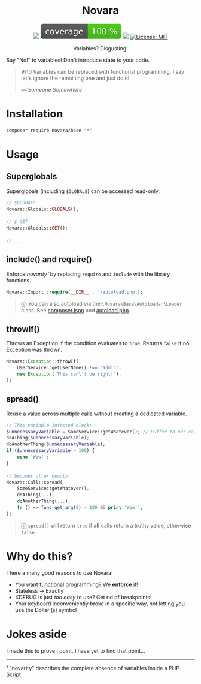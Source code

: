 <h1 align="center">
Novara
</h1>

<div align="center">

![](https://github.com/Novara-PHP/base/actions/workflows/tests.yml/badge.svg)
![](https://raw.githubusercontent.com/Novara-PHP/base/image-data/coverage.svg)
![](https://img.shields.io/github/v/release/Novara-PHP/base)
[![License: MIT](https://img.shields.io/github/license/Novara-PHP/base)](../../raw/main/LICENSE.txt)

</div>

<div align="center">

[//]: # (<img src="readme/1.gif" width="300">)

Variables? Disgusting!

</div>

Say "No!" to variables! Don't introduce state to your code. 

> 9/10 Variables can be replaced with functional programming.
> I say let's ignore the remaining one and just do it!
>
> &mdash; <cite>Someone Somewhere</cite>

# Installation

```bash
composer require novara/base "*"
```

# Usage

## Superglobals

Superglobals (including `$GLOBALS`) can be accessed read-only.

```php
// $GLOBALS
Novara::Globals::GLOBALS();

// $_GET
Novara::Globals::GET();

// ...
```

## include() and require()

Enforce _novarity¹_ by replacing `require` and `include` with the library functions.

```php
Novara::Import::require(__DIR__ . '/autoload.php');
```

> ⓘ You can also autoload via the `\Novara\Base\Autoloader\Loader` class.
> See [composer.json](composer.json) and [autoload.php](autoload.php).

## throwIf()

Throws an Exception if the condition evaluates to `true`.
Returns `false` if no Exception was thrown.

```php
Novara::Exception::throwIf(
    UserService::getUserName() !== 'admin',
    new Exception('This can\'t be right!'),
);
```

## spread()

Reuse a value across multiple calls without creating a dedicated variable.

```php
// This variable infested block:
$unnecessaryVariable = SomeService::getWhatever(); // Buffer to not call getWhatever() thrice
doAThing($unnecessaryVariable);
doAnotherThing($unnecessaryVariable);
if ($unnecessaryVariable > 100) {
    echo 'Wow!';
}

// becomes utter beauty:
Novara::Call::spread(
    SomeService::getWhatever(),
    doAThing(...),
    doAnotherThing(...),
    fn () => func_get_arg(0) > 100 && print 'Wow!',
);
```

> ⓘ `spread()` will return `true` if **all** calls return a truthy value, otherwise `false`.

# Why do this?

There a many good reasons to use Novara!

- You want functional programming? We **enforce** it!
- Stateless -> Exactly
- XDEBUG is just _too easy_ to use? Get rid of breakpoints!
- Your keyboard inconveniently broke in a specific way, not letting you use the Dollar (`$`) symbol

# Jokes aside

I made this to prove I point. I have yet to find that point...

---

¹ "novarity" describes the complete absence of variables inside a PHP-Script.
